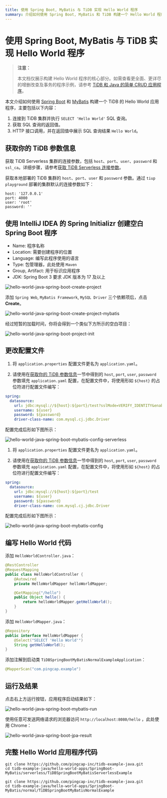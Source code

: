 ```yaml
---
title: 使用 Spring Boot, MyBatis 与 TiDB 实现 Hello World 程序
summary: 介绍如何使用 Spring Boot, MyBatis 和 TiDB 构建一个 Hello World 程序。
---
```


<!-- markdownlint-disable MD029 -->

# 使用 Spring Boot, MyBatis 与 TiDB 实现 Hello World 程序

> **注意：**
>
> 本文档仅展示构建 Hello World 程序的核心部分。如需查看更全面、更详尽的增删改查及事务的程序示例，请参考 [TiDB 和 Java 的简单 CRUD 应用程序](/develop/dev-guide-sample-application-java.md)。

本文介绍如何使用 [Spring Boot](https://spring.io/projects/spring-boot) 和 [MyBatis](http://www.mybatis.org/mybatis-3/zh/index.html) 构建一个 TiDB 的 Hello World 应用程序，主要包括以下内容：

1. 连接到 TiDB 集群并执行 `SELECT 'Hello World'` SQL 查询。
2. 获取 SQL 查询的返回值。
3. HTTP 接口调用，并在返回值中展示 SQL 查询结果 `Hello World`。

## 获取你的 TiDB 参数信息

<SimpleTab groupId="deploy-platform">
<div label="TiDB Serverless 集群" value="serverless">

获取 TiDB Serverless 集群的连接参数，包括 `host`、`port`、`user`、`password` 和 `ssl_ca`。详细步骤，请参考[获取 TiDB Serverless 连接参数](https://docs.pingcap.com/tidbcloud/connect-via-standard-connection-serverless#obtain-tidb-serverless-connection-parameter)。

</div>

<div label="本地集群" value="self-hosted">

获取本地部署的 TiDB 集群的 `host`、`port`、`user` 和 `password` 参数。通过 `tiup playground` 部署的集群默认的连接参数如下：

```properties
host: '127.0.0.1'
port: 4000
user: 'root'
password: ''
```

</div>
</SimpleTab>

## 使用 IntelliJ IDEA 的 Spring Initializr 创建空白 Spring Boot 程序

- Name: 程序名称
- Location: 需要创建程序的位置
- Language: 编写此程序使用的语言
- Type: 包管理器，此处使用 `Maven`
- Group, Artifact: 用于标识应用程序
- JDK: Spring Boot 3 要求 JDK 版本为 17 及以上

![hello-world-java-spring-boot-create-project](/media/develop/hello-world-java-spring-boot-create-project.jpg)

添加 `Spring Web`, `MyBatis Framework`, `MySQL Driver` 三个依赖项后，点击 **Create**。

![hello-world-java-spring-boot-create-project-mybatis](/media/develop/hello-world-java-spring-boot-create-project-mybatis.jpg)

经过短暂的加载时间，你将会得到一个类似下方所示的空白项目：

![hello-world-java-spring-boot-project-init](/media/develop/hello-world-java-spring-boot-project-init.jpg)

## 更改配置文件

<SimpleTab groupId="deploy-platform">
<div label="使用 TiDB Serverless 集群" value="serverless">

1. 将 `application.properties` 配置文件更名为 `application.yaml`。

2. 请使用在[获取你的 TiDB 参数信息](#获取你的-tidb-参数信息)一节中得到的 `host`, `port`, `user`, `password` 参数填充 `application.yaml` 配置，在配置文件中，将使用形如 `${host}` 的占位符进行配置文件编写：

```yaml
spring:
  datasource:
    url: jdbc:mysql://${host}:${port}/test?sslMode=VERIFY_IDENTITY&enabledTLSProtocols=TLSv1.2,TLSv1.3
    username: ${user}
    password: ${password}
    driver-class-name: com.mysql.cj.jdbc.Driver
```

配置完成后形如下图所示：

![hello-world-java-spring-boot-mybatis-config-serverless](/media/develop/hello-world-java-spring-boot-mybatis-config-serverless.jpg)

</div>

<div label="使用本地测试集群" value="self-hosted">

1. 将 `application.properties` 配置文件更名为 `application.yaml`。

2. 请使用在[获取你的 TiDB 参数信息](#获取你的-tidb-参数信息)一节中得到的 `host`, `port`, `user`, `password` 参数填充 `application.yaml` 配置，在配置文件中，将使用形如 `${host}` 的占位符进行配置文件编写：

```yaml
spring:
  datasource:
    url: jdbc:mysql://${host}:${port}/test
    username: ${user}
    password: ${password}
    driver-class-name: com.mysql.cj.jdbc.Driver
```

配置完成后形如下图所示：

![hello-world-java-spring-boot-mybatis-config](/media/develop/hello-world-java-spring-boot-mybatis-config.jpg)

</div>
</SimpleTab>

## 编写 Hello World 代码

添加 `HelloWorldController.java`：

```java
@RestController
@RequestMapping
public class HelloWorldController {
    @Autowired
    private HelloWorldMapper helloWorldMapper;

    @GetMapping("/hello")
    public Object hello() {
        return helloWorldMapper.getHelloWorld();
    }
}
```

添加 `HelloWorldMapper.java`：

```java
@Repository
public interface HelloWorldMapper {
    @Select("SELECT 'Hello World'")
    String getHelloWorld();
}
```

添加注解到启动类 `TiDBSpringBootMyBatisNormalExampleApplication`：

```java
@MapperScan("com.pingcap.example")
```

## 运行及结果

点击右上方运行按钮，应用程序启动结果如下：

![hello-world-java-spring-boot-mybatis-run](/media/develop/hello-world-java-spring-boot-mybatis-run.jpg)

使用任意可发送网络请求的浏览器访问 `http://localhost:8080/hello` ，此处使用 Chrome：

![hello-world-java-spring-boot-jpa-result](/media/develop/hello-world-java-spring-boot-jpa-result.jpg)

## 完整 Hello World 应用程序代码

<SimpleTab groupId="deploy-platform">
<div label="TiDB Serverless 集群示例" value="serverless">

```shell
git clone https://github.com/pingcap-inc/tidb-example-java.git
cd tidb-example-java/hello-world-apps/SpringBoot-MyBatis/serverless/TiDBSpringBootMyBatisServerlessExample
```

</div>

<div label="使用本地测试集群示例" value="self-hosted">

```shell
git clone https://github.com/pingcap-inc/tidb-example-java.git
cd tidb-example-java/hello-world-apps/SpringBoot-MyBatis/normal/TiDBSpringBootMyBatisNormalExample
```

</div>
</SimpleTab>
